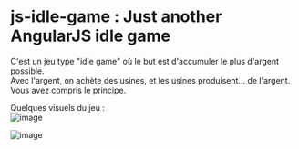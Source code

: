 # js-idle-game : Just another AngularJS idle game

C'est un jeu type "idle game" où le but est d'accumuler le plus d'argent possible.  
Avec l'argent, on achète des usines, et les usines produisent... de l'argent. Vous avez compris le principe.    

Quelques visuels du jeu :  
![image](https://user-images.githubusercontent.com/74796110/216329313-9052c031-070d-427e-aec7-f110e5475cc2.png)

![image](https://user-images.githubusercontent.com/74796110/216329355-fc0de426-5481-4eb5-ad1a-41889b6cb339.png)

